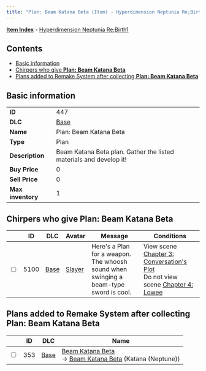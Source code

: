 ```yaml
---
title: "Plan: Beam Katana Beta (Item) - Hyperdimension Neptunia Re;Birth1"
---
```


[**Item Index**](/neptunia/rb1/item/index.html) - [Hyperdimension Neptunia Re;Birth1](/neptunia/rb1)

## Contents

- [Basic information](#basic-information)
- [Chirpers who give **Plan: Beam Katana Beta**](#chirpers-who-give-plan-beam-katana-beta)
- [Plans added to Remake System after collecting **Plan: Beam Katana Beta**](#plans-added-to-remake-system-after-collecting-plan-beam-katana-beta)

## Basic information

|   |   |
| -- | -- |
| **ID** | 447 |
| **DLC** | [Base](/neptunia/rb1/dlc/1-base.html) |
| **Name** | Plan: Beam Katana Beta |
| **Type** | Plan |
| **Description** | Beam Katana Beta plan. Gather the listed materials and develop it! |
| **Buy Price** | 0 |
| **Sell Price** | 0 |
| **Max inventory** | 1 |

## Chirpers who give **Plan: Beam Katana Beta**

|    | ID | DLC | Avatar | Message | Conditions |
| -- | -- | --- | ------ | ------- | ---------- |
| <input type="checkbox" id="rb1-chirper-event-1-5100" class="trackbox" /> | 5100 | [Base](/neptunia/rb1/dlc/1-base.html) | [Slayer](/neptunia/rb1/avatar/1-227-slayer.html) | Here's a Plan for a weapon.<br />The whoosh sound when swinging a beam-type sword is cool. | View scene [Chapter 3: Conversation's Plot](/neptunia/rb1/scene/1-306-chapter-3-conversations-plot.html)<br />Do not view scene [Chapter 4: Lowee](/neptunia/rb1/scene/1-402-chapter-4-lowee.html) |

## Plans added to Remake System after collecting **Plan: Beam Katana Beta**

|    | ID | DLC | Name |
| -- | -- | --- | ---- |
| <input type="checkbox" id="rb1-remake-1-353" class="trackbox" /> | 353 | [Base](/neptunia/rb1/dlc/1-base.html) | [Beam Katana Beta](/neptunia/rb1/remake/1-353-beam-katana-beta.html)<br />→ [Beam Katana Beta](/neptunia/rb1/item/1-2009-beam-katana-beta.html) (Katana (Neptune)) |